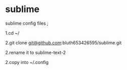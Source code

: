 sublime
=======

sublime config files ; 

1.cd ~/

2.git clone git@github.com:bluth653426595/sublime.git

2.rename it to sublime-text-2

2.copy into ~/.config
